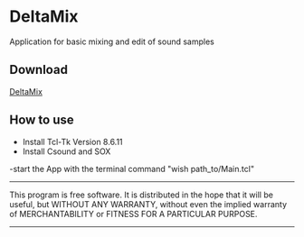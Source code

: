 # **DeltaMix**

Application for basic mixing and edit of sound samples 


## Download
[DeltaMix](https://github.com/Suppan/sfPlayerSC/releases)

## How to use

- Install Tcl-Tk Version 8.6.11
- Install Csound and SOX

-start the App with the terminal command "wish path_to/Main.tcl"


*************
This program is free software. It is distributed in the hope that it will be useful, but WITHOUT ANY WARRANTY, without even the implied warranty of MERCHANTABILITY or FITNESS FOR A PARTICULAR PURPOSE. 
*************
